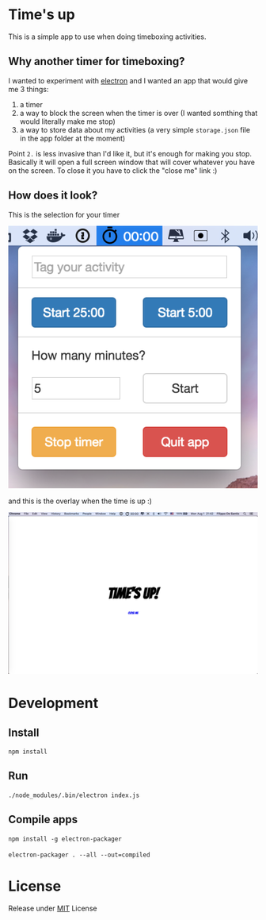 # Time's up

This is a simple app to use when doing timeboxing activities.

## Why another timer for timeboxing?

I wanted to experiment with [electron](http://electron.atom.io/) and I wanted an app that would give me 3 things:

1. a timer
2. a way to block the screen when the timer is over (I wanted somthing that would literally make me stop)
3. a way to store data about my activities (a very simple `storage.json` file in the app folder at the moment)


Point `2.` is less invasive than I'd like it, but it's enough for making you stop. Basically it will open a full screen window that will cover whatever you have on the screen. To close it you have to click the "close me" link :)

## How does it look?

This is the selection for your timer

![timer selection](/select-timer.png)

and this is the overlay when the time is up :)

![timer selection](/times-up-overlay.png)


# Development

## Install

```
npm install
```

## Run

```
./node_modules/.bin/electron index.js
```

## Compile apps

```
npm install -g electron-packager

electron-packager . --all --out=compiled
```


# License

Release under [MIT](/LICENSE) License
